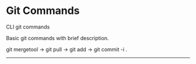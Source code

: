 # Git Commands
CLI git commands<br>


Basic git commands with brief description.


git mergetool -> git pull -> git add -> git commit -i .



<hr>
